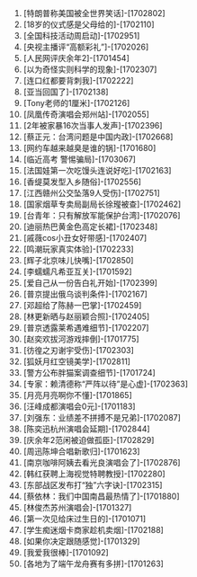 
1. [特朗普称美国被全世界笑话]-[1702802]
1. [18岁的仪式感是父母给的]-[1702110]
1. [全国科技活动周启动]-[1702951]
1. [央视主播评“高额彩礼”]-[1702026]
1. [人民网评庆余年2]-[1701454]
1. [以为奇怪实则科学的现象]-[1702307]
1. [连口红都要背刺我]-[1702222]
1. [亚当回国了]-[1702138]
1. [Tony老师的1厘米]-[1702126]
1. [凤凰传奇演唱会郑州站]-[1702055]
1. [2年被家暴16次当事人发声]-[1702396]
1. [蔡正元：台湾问题是中国内政]-[1702668]
1. [网约车越来越臭是谁的锅]-[1701680]
1. [临近高考 警惕骗局]-[1703067]
1. [法国娃第一次吃馒头连说好吃]-[1702163]
1. [香缇莫发型入乡随俗]-[1702556]
1. [江西赣州公交坠落9人受伤]-[1702751]
1. [国家烟草专卖局副局长徐㼆被查]-[1702462]
1. [台青年：只有解放军能保护台湾]-[1702076]
1. [迪丽热巴黄金色高定长裙]-[1702348]
1. [戚薇cos小丑女好带感]-[1702407]
1. [鸣潮玩家真实体验]-[1702233]
1. [辉子北京味儿快嘴]-[1702850]
1. [李蠕蠕凡希亚互关]-[1701592]
1. [爱自己从一份告白礼开始]-[1702399]
1. [普京提出俄乌谈判条件]-[1702167]
1. [邓超给了陈赫一巴掌]-[1702459]
1. [林更新晒与赵丽颖合照]-[1702405]
1. [普京透露莱希遇难细节]-[1702207]
1. [赵奕欢拔河游戏摔倒]-[1701775]
1. [彷徨之刃谢宇受伤]-[1702303]
1. [狐妖月红空镜美学]-[1702811]
1. [警方公布胖猫案调查细节]-[1701724]
1. [专家：赖清德称“严阵以待”是心虚]-[1702363]
1. [月亮月亮啊你不懂]-[1701865]
1. [汪峰成都演唱会0元]-[1701183]
1. [刘强东：业绩差不拼搏不是兄弟]-[1702087]
1. [陈奕迅杭州演唱会延期]-[1702844]
1. [庆余年2范闲被迫做孤臣]-[1702829]
1. [周迅陈坤合唱新歌归]-[1701623]
1. [南京咖啡阿姨去看光良演唱会了]-[1702876]
1. [韩红获聘上海视觉特聘教授]-[1702280]
1. [东部战区发布打“独”六字诀]-[1702315]
1. [蔡依林：我们中国南昌最热情了]-[1701880]
1. [林俊杰苏州演唱会]-[1701327]
1. [第一次见给床过生日的]-[1701071]
1. [学生痴迷烟卡商家趁机卖烟]-[1702188]
1. [如果你决定跟随感觉]-[1701329]
1. [我爱我很棒]-[1701092]
1. [各地为了端午龙舟赛有多拼]-[1701263]